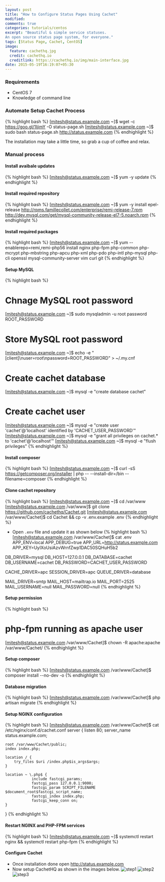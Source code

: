 ```yaml
---
layout: post
title: "How to Configure Status Pages Using Cachet"
modified:
comments: true
categories: tutorials/centos
excerpt: "Beautiful & simple service statuses.
An open source status page system, for everyone."
tags: [Status Page, Cachet, CentOS]
image:
  feature: cachethq.jpg
  credit: cachethq.io
  creditlink: https://cachethq.io/img/main-interface.jpg
date: 2015-05-19T16:19:07+05:30
---
```




### Requirements

* CentOS 7
* Knowledge of command line

### Automate Setup Cachet Process

{% highlight bash %}
[mitesh@status.example.com ~]$ wget -c https://goo.gl/1IjimY -O status-page.sh
[mitesh@status.example.com ~]$ sudo bash status-page.sh http://status.example.com
{% endhighlight %}

The installation may take a little time, so grab a cup of coffee <i class="fa fa-coffee"></i> and relax.


### Manual process

#### Install avaibale updates
{% highlight bash %}
[mitesh@status.example.com ~]$ yum -y update
{% endhighlight %}

#### Install required repository
{% highlight bash %}
[mitesh@status.example.com ~]$  yum -y install epel-release http://rpms.famillecollet.com/enterprise/remi-release-7.rpm http://dev.mysql.com/get/mysql-community-release-el7-5.noarch.rpm
{% endhighlight %}

#### Install required packages
{% highlight bash %}
[mitesh@status.example.com ~]$ yum --enablerepo=remi,remi-php56 install nginx php-fpm php-common php-mcrypt php-mbstring php-apcu php-xml php-pdo php-intl php-mysql php-cli openssl mysql-community-server vim curl git
{% endhighlight %}

#### Setup MySQL
{% highlight bash %}
# Chnage MySQL root password
[mitesh@status.example.com ~]$ sudo mysqladmin -u root password ROOT_PASSWORD
# Store MySQL root password
[mitesh@status.example.com ~]$ echo -e "[client]\nuser=root\npassword=ROOT_PASSWORD" > ~/.my.cnf
# Create cachet database
[mitesh@status.example.com ~]$ mysql -e "create database cachet"
# Create cachet user
[mitesh@status.example.com ~]$ mysql -e "create user 'cachet'@'localhost' identified by 'CACHET_USER_PASSWORD'"
[mitesh@status.example.com ~]$ mysql -e "grant all privileges on cachet.* to 'cachet'@'localhost'"
[mitesh@status.example.com ~]$ mysql -e "flush privileges"
{% endhighlight %}

#### Install composer
{% highlight bash %}
[mitesh@status.example.com ~]$ curl -sS https://getcomposer.org/installer | php -- --install-dir=/bin --filename=composer
{% endhighlight %}

#### Clone cachet repository
{% highlight bash %}
[mitesh@status.example.com ~]$ cd /var/www
[mitesh@status.example.com /var/www]$ git clone https://github.com/cachethq/Cachet.git
[mitesh@status.example.com /var/www/Cachet]$ cd Cachet && cp -v .env.example .env
{% endhighlight %}

* Open `.env` file and update it as shown below
{% highlight bash %}
[mitesh@status.example.com /var/www/Cachet]$ cat .env
APP_ENV=local
APP_DEBUG=true
APP_URL=http://status.example.com
APP_KEY=UyIXoUsiAzvWrnfZwp1DAC50SQHuH5b2

DB_DRIVER=mysql
DB_HOST=127.0.0.1
DB_DATABASE=cachet
DB_USERNAME=cachet
DB_PASSWORD=CACHET_USER_PASSWORD

CACHE_DRIVER=apc
SESSION_DRIVER=apc
QUEUE_DRIVER=database

MAIL_DRIVER=smtp
MAIL_HOST=mailtrap.io
MAIL_PORT=2525
MAIL_USERNAME=null
MAIL_PASSWORD=null
{% endhighlight %}

#### Setup permission
{% highlight bash %}
# php-fpm running as apache user
[mitesh@status.example.com /var/www/Cachet]$ chown -R apache:apache /var/www/Cachet/
{% endhighlight %}

#### Setup composer
{% highlight bash %}
[mitesh@status.example.com /var/www/Cachet]$ composer install --no-dev -o
{% endhighlight %}

#### Database migration
{% highlight bash %}
[mitesh@status.example.com /var/www/Cachet]$ php artisan migrate
{% endhighlight %}

#### Setup NGINX configuration
{% highlight bash %}
[mitesh@status.example.com /var/www/Cachet]$ cat /etc/nginx/conf.d/cachet.conf
server {
    listen 80;
    server_name status.example.com;

    root /var/www/Cachet/public;
    index index.php;

    location / {
        try_files $uri /index.php$is_args$args;
    }

    location ~ \.php$ {
                include fastcgi_params;
                fastcgi_pass 127.0.0.1:9000;
                fastcgi_param SCRIPT_FILENAME $document_root$fastcgi_script_name;
                fastcgi_index index.php;
                fastcgi_keep_conn on;
    }
}
{% endhighlight %}

#### Restart NGINX and PHP-FPM services
{% highlight bash %}
[mitesh@status.example.com ~]$ systemctl restart nginx && systemctl restart php-fpm
{% endhighlight %}


#### Configure Cachet

* Once installation done open <a href="http://status.example.com"> http://status.example.com </a>
* Now setup CachetHQ as shown in the images below.
![step1](https://cloud.githubusercontent.com/assets/1223371/7701697/5b2060de-fe47-11e4-8ce8-2978430206b2.png)
![step2](https://cloud.githubusercontent.com/assets/1223371/7701698/5b220f60-fe47-11e4-9c9e-d871fda3c506.png)
![step3](https://cloud.githubusercontent.com/assets/1223371/7701699/5b47a54a-fe47-11e4-8b88-dbe110ffa164.png)
